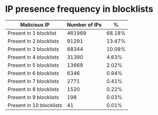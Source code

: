 # IP presence frequency in blocklists
| Malicious IP | Number of IPs | % |
|----|----|----|
| Present in 1 blocklist | 461969 | 68.18% |
| Present in 2 blocklists | 91291 | 13.47% |
| Present in 3 blocklists | 68344 | 10.09% |
| Present in 4 blocklists | 31390 | 4.63% |
| Present in 5 blocklists | 13669 | 2.02% |
| Present in 6 blocklists | 6346 | 0.94% |
| Present in 7 blocklists | 2771 | 0.41% |
| Present in 8 blocklists | 1520 | 0.22% |
| Present in 9 blocklists | 198 | 0.03% |
| Present in 10 blocklists | 41 | 0.01% |
